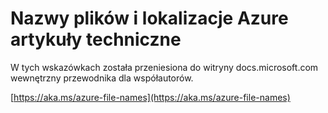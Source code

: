# <a name="file-names-and-locations-for-azure-technical-articles"></a>Nazwy plików i lokalizacje Azure artykuły techniczne

W tych wskazówkach została przeniesiona do witryny docs.microsoft.com wewnętrzny przewodnika dla współautorów.

[https://aka.ms/azure-file-names](https://aka.ms/azure-file-names)
